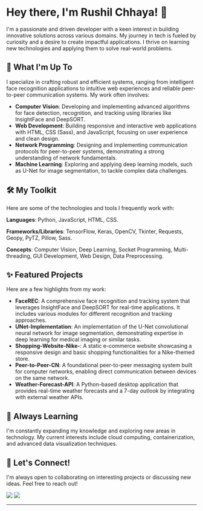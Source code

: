 # Hey there, I'm Rushil Chhaya! 👋

I'm a passionate and driven developer with a keen interest in building innovative solutions across various domains. My journey in tech is fueled by curiosity and a desire to create impactful applications. I thrive on learning new technologies and applying them to solve real-world problems.

## 🚀 What I'm Up To

I specialize in crafting robust and efficient systems, ranging from intelligent face recognition applications to intuitive web experiences and reliable peer-to-peer communication systems. My work often involves:

- **Computer Vision**: Developing and implementing advanced algorithms for face detection, recognition, and tracking using libraries like InsightFace and DeepSORT.
- **Web Development**: Building responsive and interactive web applications with HTML, CSS (Sass), and JavaScript, focusing on user experience and clean design.
- **Network Programming**: Designing and implementing communication protocols for peer-to-peer systems, demonstrating a strong understanding of network fundamentals.
- **Machine Learning**: Exploring and applying deep learning models, such as U-Net for image segmentation, to tackle complex data challenges.

## 🛠️ My Toolkit

Here are some of the technologies and tools I frequently work with:

**Languages**: Python, JavaScript, HTML, CSS.

**Frameworks/Libraries**: TensorFlow, Keras, OpenCV, Tkinter, Requests, Geopy, PyTZ, Pillow, Sass.

**Concepts**: Computer Vision, Deep Learning, Socket Programming, Multi-threading, GUI Development, Web Design, Data Preprocessing.

## ✨ Featured Projects

Here are a few highlights from my work:

- **FaceREC**: A comprehensive face recognition and tracking system that leverages InsightFace and DeepSORT for real-time applications. It includes various modules for different recognition and tracking approaches.
- **UNet-Implementation**: An implementation of the U-Net convolutional neural network for image segmentation, demonstrating expertise in deep learning for medical imaging or similar tasks.
- **Shopping-Website-Nike-**: A static e-commerce website showcasing a responsive design and basic shopping functionalities for a Nike-themed store.
- **Peer-to-Peer-CN**: A foundational peer-to-peer messaging system built for computer networks, enabling direct communication between devices on the same network.
- **Weather-Forecast-API**: A Python-based desktop application that provides real-time weather forecasts and a 7-day outlook by integrating with external weather APIs.

## 🌱 Always Learning

I'm constantly expanding my knowledge and exploring new areas in technology. My current interests include cloud computing, containerization, and advanced data visualization techniques.

## 🤝 Let's Connect!

I'm always open to collaborating on interesting projects or discussing new ideas. Feel free to reach out!

[<img src="https://img.shields.io/badge/LinkedIn-0077B5?style=for-the-badge&logo=linkedin&logoColor=white"/>]([https://www.linkedin.com/in/your-linkedin-profile/](https://www.linkedin.com/in/rushil-chhaya-3936b5287?utm_source=share&utm_campaign=share_via&utm_content=profile&utm_medium=android_app)) 
[<img src="https://img.shields.io/badge/Email-D14836?style=for-the-badge&logo=gmail&logoColor=white"/>](mailto:rushilchhayamediit@gmail.com)

---
